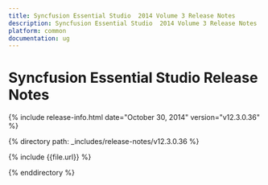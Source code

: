 ```yaml
---
title: Syncfusion Essential Studio  2014 Volume 3 Release Notes  
description: Syncfusion Essential Studio  2014 Volume 3 Release Notes  
platform: common
documentation: ug
---
```


# Syncfusion Essential Studio  Release Notes  

{% include release-info.html date="October 30, 2014"  version="v12.3.0.36" %} 


{% directory path: _includes/release-notes/v12.3.0.36 %}

{% include {{file.url}} %}

{% enddirectory %}